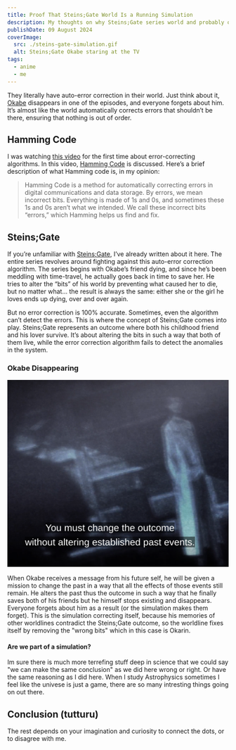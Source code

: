 ```yaml
---
title: Proof That Steins;Gate World Is a Running Simulation
description: My thoughts on why Steins;Gate series world and probably ours too, is a simulation.
publishDate: 09 August 2024
coverImage:
  src: ./steins-gate-simulation.gif
  alt: Steins;Gate Okabe staring at the TV
tags:
  - anime
  - me
---
```


They literally have auto-error correction in their world. Just think about it, [Okabe](https://en.wikipedia.org/wiki/Rintaro_Okabe) disappears in one of the episodes, and everyone forgets about him. It’s almost like the world automatically corrects errors that shouldn’t be there, ensuring that nothing is out of order.

## Hamming Code

I was watching [this video](https://www.youtube.com/watch?v=X8jsijhllIA&t=897s) for the first time about error-correcting algorithms. In this video, [Hamming Code](https://en.wikipedia.org/wiki/Hamming_code) is discussed. Here’s a brief description of what Hamming code is, in my opinion:

> Hamming Code is a method for automatically correcting errors in digital communications and data storage. By errors, we mean incorrect bits. Everything is made of 1s and 0s, and sometimes these 1s and 0s aren’t what we intended. We call these incorrect bits “errors,” which Hamming helps us find and fix.

## Steins;Gate

If you’re unfamiliar with [Steins;Gate](/posts/steins-gate), I’ve already written about it here. The entire series revolves around fighting against this auto-error correction algorithm. The series begins with Okabe’s friend dying, and since he’s been meddling with time-travel, he actually goes back in time to save her. He tries to alter the “bits” of his world by preventing what caused her to die, but no matter what... the result is always the same: either she or the girl he loves ends up dying, over and over again.

But no error correction is 100% accurate. Sometimes, even the algorithm can’t detect the errors. This is where the concept of Steins;Gate comes into play. Steins;Gate represents an outcome where both his childhood friend and his lover survive. It’s about altering the bits in such a way that both of them live, while the error correction algorithm fails to detect the anomalies in the system.

### Okabe Disappearing

![Changing the outcome without altering the established events](./change-past.png)

When Okabe receives a message from his future self, he will be given a mission to change the past in a way that all the effects of those events still remain. He alters the past thus the outcome in such a way that he finally saves both of his friends but he himself stops existing and disappears. Everyone forgets about him as a result (or the simulation makes them forget). This is the simulation correcting itself, because his memories of other worldlines contradict the Steins;Gate outcome, so the worldline fixes itself by removing the "wrong bits" which in this case is Okarin.

#### Are we part of a simulation?

Im sure there is much more terrefing stuff deep in science that we could say "we can make the same conclusion" as we did here wrong or right. Or have the same reasoning as I did here. When I study Astrophysics sometimes I feel like the univese is just a game, there are so many intresting things going on out there.

## Conclusion (tutturu)

The rest depends on your imagination and curiosity to connect the dots, or to disagree with me.
